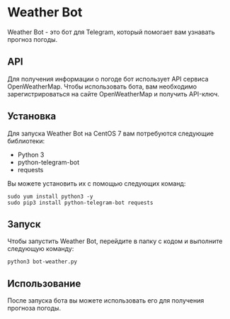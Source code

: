 # Weather Bot

Weather Bot - это бот для Telegram, который помогает вам узнавать прогноз погоды.

## API

Для получения информации о погоде бот использует API сервиса OpenWeatherMap. Чтобы использовать бота, вам необходимо зарегистрироваться на сайте OpenWeatherMap и получить API-ключ.

## Установка

Для запуска Weather Bot на CentOS 7 вам потребуются следующие библиотеки:

- Python 3
- python-telegram-bot
- requests

Вы можете установить их с помощью следующих команд:

```
sudo yum install python3 -y
sudo pip3 install python-telegram-bot requests
```

## Запуск

Чтобы запустить Weather Bot, перейдите в папку с кодом и выполните следующую команду:

`python3 bot-weather.py`

## Использование

После запуска бота вы можете использовать его для получения прогноза погоды. 